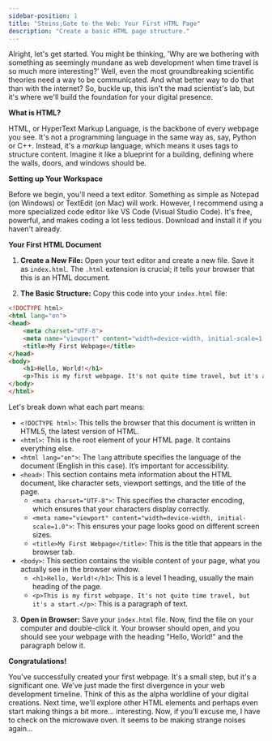 ```yaml
--- 
sidebar-position: 1 
title: "Steins;Gate to the Web: Your First HTML Page"
description: "Create a basic HTML page structure."
---
```

Alright, let's get started. You might be thinking, 'Why are we bothering with something as seemingly mundane as web development when time travel is so much more interesting?' Well, even the most groundbreaking scientific theories need a way to be communicated. And what better way to do that than with the internet? So, buckle up, this isn't the mad scientist's lab, but it's where we'll build the foundation for your digital presence.

**What is HTML?**

HTML, or HyperText Markup Language, is the backbone of every webpage you see. It's not a programming language in the same way as, say, Python or C++. Instead, it's a *markup* language, which means it uses tags to structure content. Imagine it like a blueprint for a building, defining where the walls, doors, and windows should be. 

**Setting up Your Workspace**

Before we begin, you'll need a text editor. Something as simple as Notepad (on Windows) or TextEdit (on Mac) will work. However, I recommend using a more specialized code editor like VS Code (Visual Studio Code). It's free, powerful, and makes coding a lot less tedious. Download and install it if you haven't already.

**Your First HTML Document**

1.  **Create a New File:** Open your text editor and create a new file. Save it as `index.html`. The `.html` extension is crucial; it tells your browser that this is an HTML document.

2.  **The Basic Structure:** Copy this code into your `index.html` file:

```html
<!DOCTYPE html>
<html lang="en">
<head>
    <meta charset="UTF-8">
    <meta name="viewport" content="width=device-width, initial-scale=1.0">
    <title>My First Webpage</title>
</head>
<body>
    <h1>Hello, World!</h1>
    <p>This is my first webpage. It's not quite time travel, but it's a start.</p>
</body>
</html>
```

Let's break down what each part means:

*   `<!DOCTYPE html>`: This tells the browser that this document is written in HTML5, the latest version of HTML.
*   `<html>`: This is the root element of your HTML page. It contains everything else.
*   `<html lang="en">`: The `lang` attribute specifies the language of the document (English in this case). It’s important for accessibility.
*   `<head>`: This section contains meta information about the HTML document, like character sets, viewport settings, and the title of the page.
    *   `<meta charset="UTF-8">`: This specifies the character encoding, which ensures that your characters display correctly.
    *   `<meta name="viewport" content="width=device-width, initial-scale=1.0">`: This ensures your page looks good on different screen sizes.
    *   `<title>My First Webpage</title>`: This is the title that appears in the browser tab.
*   `<body>`: This section contains the visible content of your page, what you actually see in the browser window.
    *   `<h1>Hello, World!</h1>`: This is a level 1 heading, usually the main heading of the page.
    *   `<p>This is my first webpage. It's not quite time travel, but it's a start.</p>`: This is a paragraph of text.

3. **Open in Browser:** Save your `index.html` file. Now, find the file on your computer and double-click it. Your browser should open, and you should see your webpage with the heading "Hello, World!" and the paragraph below it. 

**Congratulations!**

You've successfully created your first webpage. It's a small step, but it's a significant one.  We’ve just made the first divergence in your web development timeline. Think of this as the alpha worldline of your digital creations. Next time, we'll explore other HTML elements and perhaps even start making things a bit more... interesting. Now, if you’ll excuse me, I have to check on the microwave oven. It seems to be making strange noises again...